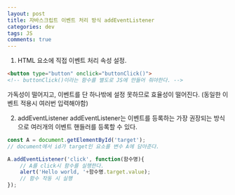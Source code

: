 ```yaml
---  
layout: post
title: 자바스크립트 이벤트 처리 방식 addEventListener
categories: dev
tags: JS
comments: true
---
```


1. HTML 요소에 직접 이벤트 처리 속성 설정.

```HTML
<button type="button" onclick="buttonClick()">
<!-- buttonClick()이라는 함수를 별도로 JS에 만들어 줘야한다. -->
```

가독성이 떨어지고, 이벤트를 단 하나밖에 설정 못하므로 효율성이 떨어진다. (동일한 이벤트 적용시 여러번 입력해야함)

2. addEventListener
addEventListener는 이벤트를 등록하는 가장 권장되는 방식으로 여러개의 이벤트 핸들러를 등록할 수 있다.

```javascript
const A = document.getElementById('target');
// document에서 id가 target인 요소를 변수 A에 담아준다.

A.addEventListener('click', function(함수명){
    // A를 click시 함수를 실행한다.
    alert('Hello world, '+함수명.target.value);
    // 함수 작동 시 실행
});
```